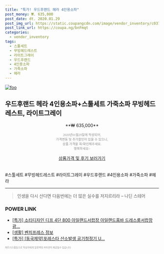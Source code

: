 ```yaml
--- 
title: "특가! 우드후랜드 헤라 4인용소파" 
post_money: ₩. 635,000 
post_date: dt. 2020.01.29 
post_img_url: https://static.coupangcdn.com/image/vendor_inventory/c037/cb0b718049dab99502488597f061cc65d7f8be1067b9e7bc7ff0b355c239.jpg 
post_link_url: https://coupa.ng/bnFmqt 
categories: 
  - vendor_inventory 
tags: 
  - 스툴세트 
  - 무빙헤드레스트 
  - 라이트그레이 
  - 우드후랜드 
  - 4인용소파 
  - 가죽소파 
  - 헤라 
--- 
```

[![foo](https://static.coupangcdn.com/image/vendor_inventory/c037/cb0b718049dab99502488597f061cc65d7f8be1067b9e7bc7ff0b355c239.jpg)](https://coupa.ng/bnFmqt) 

## 우드후랜드 헤라 4인용소파+스툴세트 가죽소파 무빙헤드레스트, 라이트그레이 
<p style="text-align: center;">**₩ 635,000**</p> 
<p style="text-align: center;"><span style="color: #898c8f; font-family: Georgia,Times,serif; font-size: 0.75em;">2020년01월29일에 작성되어, <br>가격변동 및 추가할인이 있을 수 있으니,<br> 상품 가격을 꼭!확인해주세요.<br>행복하세요~</span> 
</p>	 
<div markdown="0" style="text-align: center;"><a href="https://coupa.ng/bnFmqt" class="btn btn--success">상품가격 및 후기 보러가기</a></div> 
<br><br> 
  #스툴세트 #무빙헤드레스트 #라이트그레이 #우드후랜드 #4인용소파 #가죽소파 #헤라 
<hr> 

> 인생을 다시 산다면 다음번에는 더 많은 실수를 저지르리라 – 나딘 스테어 


### POWER LINK

* <a href="https://blog.naver.com/an0733/221785923715" target="_blank">[특가] 소티디자인 디프 4단 800 아일랜드서랍장 아일랜드홈바 드레스룸서랍장 광...</a>
* <a href="https://blog.naver.com/santokki14/221763761562" target="_blank"> [생활] 벤치프레스 정보 </a>
* <a href="https://blog.naver.com/an0733/221790629819" target="_blank">[특가] [동국제약]포레스타 산소발생 공기청정기 U...</a>

<span style="color: #898c8f; font-family: Georgia,Times,serif; font-size: 0.55em;">파트너스활동으로 작성자에게 일정액의 커미션이 제공될수 있습니다.</span> 

